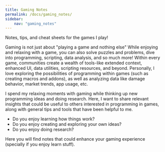 ```yaml
---
title: Gaming Notes
permalink: /docs/gaming_notes/
sidebar:
    nav: "gaming_notes"
---
```


Notes, tips, and cheat sheets for the games I play!

Gaming is not just about "playing a game and nothing else" While enjoying and relaxing with a game, you can also solve puzzles and problems, dive into programming, scripting, data analysis, and so much more! Within every game, communities create a wealth of tools-like extended context, enhanced UI, data utilities, scripting resources, and beyond. Personally, I love exploring the possibilities of programming within games (such as creating macros and addons), as well as analyzing data like damage behavior, market trends, app usage, etc.

I spend my relaxing moments with gaming while thinking up new programming ideas and doing research. Here, I want to share relevant insights that could be useful to others interested in programming in games, along with general tips and tools that have been helpful to me.

* Do you enjoy learning how things work?
* Do you enjoy creating and exploring your own ideas?
* Do you enjoy doing research?

Here you will find notes that could enhance your gaming experience (specially if you enjoy learn stuff).
